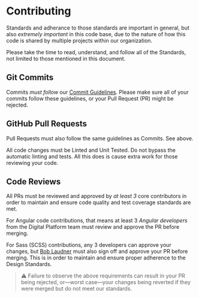 # Contributing

Standards and adherance to those standards are important in general, but also *extremely important* in this code base, due to the nature of how this code is shared by multiple projects within our organization.

Please take the time to read, understand, and follow all of the Standards, not limited to those mentioned in this document.

## Git Commits

Commits *must follow* our [Commit Guidelines](https://republicservices.atlassian.net/wiki/spaces/WMD/pages/33980534/Git+Workflow#GitWorkflow-Makingacommit). Please make sure all of your commits follow these guidelines, or your Pull Request (PR) might be rejected.

## GitHub Pull Requests

Pull Requests must also follow the same guidelines as Commits. See above.

All code changes must be Linted and Unit Tested. Do not bypass the automatic linting and tests. All this does is cause extra work for those reviewing your code.

## Code Reviews

All PRs must be reviewed and approved by *at least 3* core contributors in order to maintain and ensure code quality and test coverage standards are met.

For Angular code contributions, that means at least 3 *Angular developers* from the Digital Platform team must review and approve the PR before merging.

For Sass (SCSS) contributions, any 3 developers can approve your changes, but [Bob Laudner]() must also sign off and approve your PR before merging. This is in order to maintain and ensure proper adherence to the Design Standards.

>  ⚠️ Failure to observe the above requirements can result in your PR being rejected, or—worst case—your changes being reverted if they were merged but do not meet our standards.
